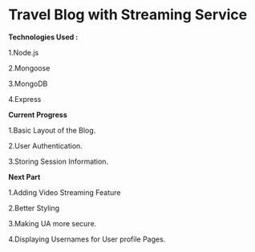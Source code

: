 # Travel Blog with Streaming Service

**Technologies Used :**

1.Node.js

2.Mongoose

3.MongoDB

4.Express

**Current Progress**

1.Basic Layout of the Blog.

2.User Authentication.

3.Storing Session Information.



**Next Part**

1.Adding Video Streaming Feature

2.Better Styling

3.Making UA more secure.

4.Displaying Usernames for User profile Pages.

